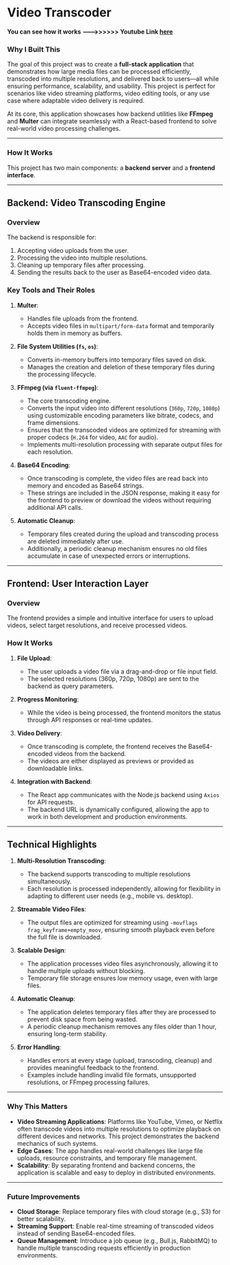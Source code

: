 # **Video Transcoder**

**You can see how it works --->>>>>> Youtube Link [here](https://youtu.be/m0MDTZ67X1c)**

### **Why I Built This**

The goal of this project was to create a **full-stack application** that demonstrates how large media files can be processed efficiently, transcoded into multiple resolutions, and delivered back to users—all while ensuring performance, scalability, and usability. This project is perfect for scenarios like video streaming platforms, video editing tools, or any use case where adaptable video delivery is required.

At its core, this application showcases how backend utilities like **FFmpeg** and **Multer** can integrate seamlessly with a React-based frontend to solve real-world video processing challenges.

---

### **How It Works**

This project has two main components: a **backend server** and a **frontend interface**.

---

## **Backend: Video Transcoding Engine**

### **Overview**
The backend is responsible for:
1. Accepting video uploads from the user.
2. Processing the video into multiple resolutions.
3. Cleaning up temporary files after processing.
4. Sending the results back to the user as Base64-encoded video data.

### **Key Tools and Their Roles**
1. **Multer**:  
   - Handles file uploads from the frontend.  
   - Accepts video files in `multipart/form-data` format and temporarily holds them in memory as buffers.
   
2. **File System Utilities (`fs`, `os`)**:  
   - Converts in-memory buffers into temporary files saved on disk.  
   - Manages the creation and deletion of these temporary files during the processing lifecycle.  

3. **FFmpeg (via `fluent-ffmpeg`)**:  
   - The core transcoding engine.  
   - Converts the input video into different resolutions (`360p`, `720p`, `1080p`) using customizable encoding parameters like bitrate, codecs, and frame dimensions.  
   - Ensures that the transcoded videos are optimized for streaming with proper codecs (`H.264` for video, `AAC` for audio).  
   - Implements multi-resolution processing with separate output files for each resolution.

4. **Base64 Encoding**:  
   - Once transcoding is complete, the video files are read back into memory and encoded as Base64 strings.  
   - These strings are included in the JSON response, making it easy for the frontend to preview or download the videos without requiring additional API calls.

5. **Automatic Cleanup**:  
   - Temporary files created during the upload and transcoding process are deleted immediately after use.  
   - Additionally, a periodic cleanup mechanism ensures no old files accumulate in case of unexpected errors or interruptions.

---

## **Frontend: User Interaction Layer**

### **Overview**
The frontend provides a simple and intuitive interface for users to upload videos, select target resolutions, and receive processed videos.

### **How It Works**
1. **File Upload**:  
   - The user uploads a video file via a drag-and-drop or file input field.  
   - The selected resolutions (360p, 720p, 1080p) are sent to the backend as query parameters.  

2. **Progress Monitoring**:  
   - While the video is being processed, the frontend monitors the status through API responses or real-time updates.  

3. **Video Delivery**:  
   - Once transcoding is complete, the frontend receives the Base64-encoded videos from the backend.  
   - The videos are either displayed as previews or provided as downloadable links.

4. **Integration with Backend**:  
   - The React app communicates with the Node.js backend using `Axios` for API requests.  
   - The backend URL is dynamically configured, allowing the app to work in both development and production environments.

---

## **Technical Highlights**

1. **Multi-Resolution Transcoding**:
   - The backend supports transcoding to multiple resolutions simultaneously.
   - Each resolution is processed independently, allowing for flexibility in adapting to different user needs (e.g., mobile vs. desktop).

2. **Streamable Video Files**:
   - The output files are optimized for streaming using `-movflags frag_keyframe+empty_moov`, ensuring smooth playback even before the full file is downloaded.

3. **Scalable Design**:
   - The application processes video files asynchronously, allowing it to handle multiple uploads without blocking.
   - Temporary file storage ensures low memory usage, even with large files.

4. **Automatic Cleanup**:
   - The application deletes temporary files after they are processed to prevent disk space from being wasted.
   - A periodic cleanup mechanism removes any files older than 1 hour, ensuring long-term stability.

5. **Error Handling**:
   - Handles errors at every stage (upload, transcoding, cleanup) and provides meaningful feedback to the frontend.
   - Examples include handling invalid file formats, unsupported resolutions, or FFmpeg processing failures.

---

### **Why This Matters**
- **Video Streaming Applications**: Platforms like YouTube, Vimeo, or Netflix often transcode videos into multiple resolutions to optimize playback on different devices and networks. This project demonstrates the backend mechanics of such systems.
- **Edge Cases**: The app handles real-world challenges like large file uploads, resource constraints, and temporary file management.
- **Scalability**: By separating frontend and backend concerns, the application is scalable and easy to deploy in distributed environments.

---

### **Future Improvements**
- **Cloud Storage**: Replace temporary files with cloud storage (e.g., S3) for better scalability.
- **Streaming Support**: Enable real-time streaming of transcoded videos instead of sending Base64-encoded files.
- **Queue Management**: Introduce a job queue (e.g., Bull.js, RabbitMQ) to handle multiple transcoding requests efficiently in production environments.
